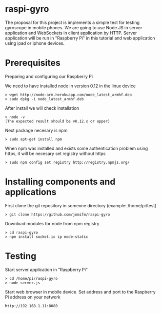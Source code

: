 # raspi-gyro

The proposal for this project is implements a simple test for testing gyroscope in mobile phones.
We are going to use Node.JS in server application and WebSockets in client application by HTTP.
Server application will be run in "Raspberry Pi" in this tutorial and web application using ipad or iphone devices.

# Prerequisites

Preparing and configuring our Raspberry Pi

We need to have installed node in version 0.12 in the linux device

	> wget http://node-arm.herokuapp.com/node_latest_armhf.deb
	> sudo dpkg -i node_latest_armhf.deb

After install we will check installation

	> node -v
	(The expected result should be v0.12.x or upper)

Next package necesary is npm

	> sudo apt-get install npm

When npm was installed and exists some authentication problem using https, it will be necesary set registry without https

	> sudo npm config set registry http://registry.npmjs.org/

# Installing components and applications

First clone the git repository in someone directory (example: /home/pi/test)

	> git clone https://github.com/jomifm/raspi-gyro
	
Download modules for node from npm registry

	> cd raspi-gyro
	> npm install socket.io ip node-static
	
# Testing

Start server application in "Raspberry Pi"

	> cd /home/pi/raspi-gyro
	> node server.js
	
Start web browser in mobile device. Set address and port to the Raspberry Pi address on your network

	http://192.168.1.11:8080




